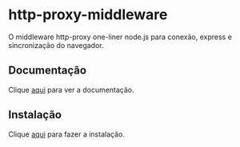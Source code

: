 # http-proxy-middleware

O middleware http-proxy one-liner node.js para conexão, express e sincronização do navegador.

## Documentação

Clique [aqui](https://github.com/chimurai/http-proxy-middleware) para ver a documentação.

## Instalação

Clique [aqui](https://www.npmjs.com/package/http-proxy-middleware) para fazer a instalação.